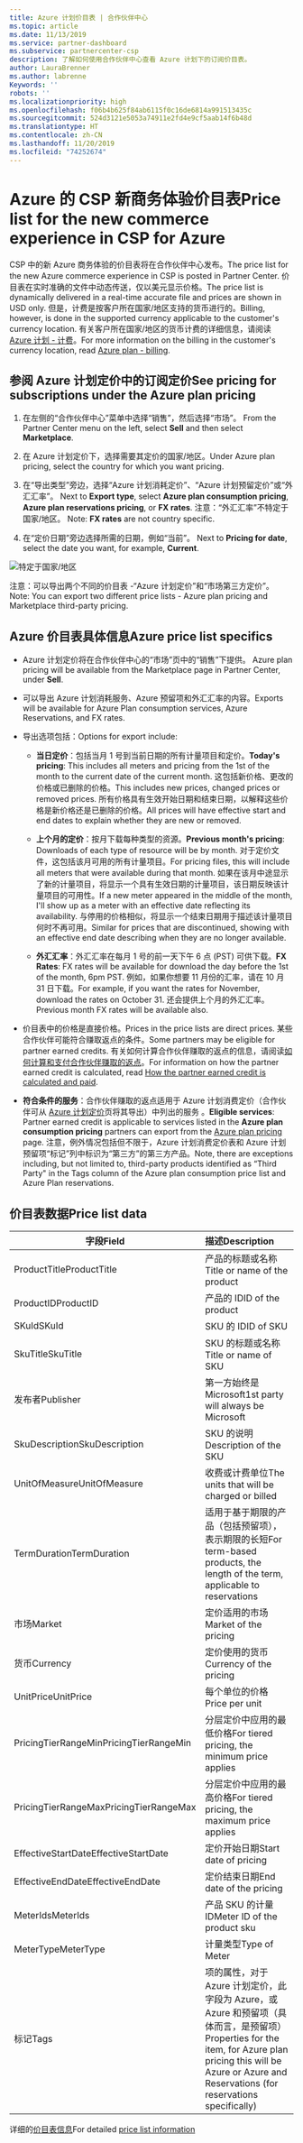 ```yaml
---
title: Azure 计划价目表 | 合作伙伴中心
ms.topic: article
ms.date: 11/13/2019
ms.service: partner-dashboard
ms.subservice: partnercenter-csp
description: 了解如何使用合作伙伴中心查看 Azure 计划下的订阅价目表。
author: LauraBrenner
ms.author: labrenne
Keywords: ''
robots: ''
ms.localizationpriority: high
ms.openlocfilehash: f06b4b625f84ab6115f0c16de6814a991513435c
ms.sourcegitcommit: 524d3121e5053a74911e2fd4e9cf5aab14f6b48d
ms.translationtype: HT
ms.contentlocale: zh-CN
ms.lasthandoff: 11/20/2019
ms.locfileid: "74252674"
---
```

# <a name="price-list-for-the-new-commerce-experience-in-csp-for-azure"></a><span data-ttu-id="6c23b-103">Azure 的 CSP 新商务体验价目表</span><span class="sxs-lookup"><span data-stu-id="6c23b-103">Price list for the new commerce experience in CSP for Azure</span></span> 

<span data-ttu-id="6c23b-104">CSP 中的新 Azure 商务体验的价目表将在合作伙伴中心发布。</span><span class="sxs-lookup"><span data-stu-id="6c23b-104">The price list for the new Azure commerce experience in CSP is posted in Partner Center.</span></span> <span data-ttu-id="6c23b-105">价目表在实时准确的文件中动态传送，仅以美元显示价格。</span><span class="sxs-lookup"><span data-stu-id="6c23b-105">The price list is dynamically delivered in a real-time accurate file and prices are shown in USD only.</span></span> <span data-ttu-id="6c23b-106">但是，计费是按客户所在国家/地区支持的货币进行的。</span><span class="sxs-lookup"><span data-stu-id="6c23b-106">Billing, however, is done in the supported currency applicable to the customer's currency location.</span></span> <span data-ttu-id="6c23b-107">有关客户所在国家/地区的货币计费的详细信息，请阅读 [Azure 计划 - 计费](azure-plan-billing.md)。</span><span class="sxs-lookup"><span data-stu-id="6c23b-107">For more information on the billing in the customer's currency location, read [Azure plan - billing](azure-plan-billing.md).</span></span>

## <a name="see-pricing-for-subscriptions-under-the-azure-plan-pricing"></a><span data-ttu-id="6c23b-108">参阅 Azure 计划定价中的订阅定价</span><span class="sxs-lookup"><span data-stu-id="6c23b-108">See pricing for subscriptions under the Azure plan pricing</span></span>

1. <span data-ttu-id="6c23b-109">在左侧的“合作伙伴中心”菜单中选择“销售”，然后选择“市场”。  </span><span class="sxs-lookup"><span data-stu-id="6c23b-109">From the Partner Center menu on the left, select **Sell** and then select **Marketplace**.</span></span>

2. <span data-ttu-id="6c23b-110">在 Azure 计划定价下，选择需要其定价的国家/地区。</span><span class="sxs-lookup"><span data-stu-id="6c23b-110">Under Azure plan pricing, select the country for which you want pricing.</span></span>

3. <span data-ttu-id="6c23b-111">在“导出类型”旁边，选择“Azure 计划消耗定价”、“Azure 计划预留定价”或“外汇汇率”。    </span><span class="sxs-lookup"><span data-stu-id="6c23b-111">Next to **Export type**, select **Azure plan consumption pricing**, **Azure plan reservations pricing**, or **FX rates**.</span></span> <span data-ttu-id="6c23b-112">注意：“外汇汇率”不特定于国家/地区。 </span><span class="sxs-lookup"><span data-stu-id="6c23b-112">Note: **FX rates** are not country specific.</span></span>

3. <span data-ttu-id="6c23b-113">在“定价日期”旁边选择所需的日期，例如“当前”。  </span><span class="sxs-lookup"><span data-stu-id="6c23b-113">Next to **Pricing for date**, select the date you want, for example, **Current**.</span></span> 


![特定于国家/地区](images/azure/pricingnew.png)

<span data-ttu-id="6c23b-115">注意：可以导出两个不同的价目表 -“Azure 计划定价”和“市场第三方定价”。</span><span class="sxs-lookup"><span data-stu-id="6c23b-115">Note: You can export two different price lists - Azure plan pricing and Marketplace third-party pricing.</span></span> 

## <a name="azure-price-list-specifics"></a><span data-ttu-id="6c23b-116">Azure 价目表具体信息</span><span class="sxs-lookup"><span data-stu-id="6c23b-116">Azure price list specifics</span></span>

- <span data-ttu-id="6c23b-117">Azure 计划定价将在合作伙伴中心的“市场”页中的“销售”下提供。 </span><span class="sxs-lookup"><span data-stu-id="6c23b-117">Azure plan pricing will be available from the Marketplace page in Partner Center, under **Sell**.</span></span>

- <span data-ttu-id="6c23b-118">可以导出 Azure 计划消耗服务、Azure 预留项和外汇汇率的内容。</span><span class="sxs-lookup"><span data-stu-id="6c23b-118">Exports will be available for Azure Plan consumption services, Azure Reservations, and FX rates.</span></span>

- <span data-ttu-id="6c23b-119">导出选项包括：</span><span class="sxs-lookup"><span data-stu-id="6c23b-119">Options for export include:</span></span>

    - <span data-ttu-id="6c23b-120">**当日定价**：包括当月 1 号到当前日期的所有计量项目和定价。</span><span class="sxs-lookup"><span data-stu-id="6c23b-120">**Today's pricing**: This includes all meters and pricing from the 1st of the month to the current date of the current month.</span></span> <span data-ttu-id="6c23b-121">这包括新价格、更改的价格或已删除的价格。</span><span class="sxs-lookup"><span data-stu-id="6c23b-121">This includes new prices, changed prices or removed prices.</span></span> <span data-ttu-id="6c23b-122">所有价格具有生效开始日期和结束日期，以解释这些价格是新价格还是已删除的价格。</span><span class="sxs-lookup"><span data-stu-id="6c23b-122">All prices will have effective start and end dates to explain whether they are new or removed.</span></span>

    - <span data-ttu-id="6c23b-123">**上个月的定价**：按月下载每种类型的资源。</span><span class="sxs-lookup"><span data-stu-id="6c23b-123">**Previous month's pricing**: Downloads of each type of resource will be by month.</span></span> <span data-ttu-id="6c23b-124">对于定价文件，这包括该月可用的所有计量项目。</span><span class="sxs-lookup"><span data-stu-id="6c23b-124">For pricing files, this will include all meters that were available during that month.</span></span> <span data-ttu-id="6c23b-125">如果在该月中途显示了新的计量项目，将显示一个具有生效日期的计量项目，该日期反映该计量项目的可用性。</span><span class="sxs-lookup"><span data-stu-id="6c23b-125">If a new meter appeared in the middle of the month, I'll show up as a meter with an effective date reflecting its availability.</span></span> <span data-ttu-id="6c23b-126">与停用的价格相似，将显示一个结束日期用于描述该计量项目何时不再可用。</span><span class="sxs-lookup"><span data-stu-id="6c23b-126">Similar for prices that are discontinued, showing with an effective end date describing when they are no longer available.</span></span>

    - <span data-ttu-id="6c23b-127">**外汇汇率**：外汇汇率在每月 1 号的前一天下午 6 点 (PST) 可供下载。</span><span class="sxs-lookup"><span data-stu-id="6c23b-127">**FX Rates**: FX rates will be available for download the day before the 1st of the month, 6pm PST.</span></span> <span data-ttu-id="6c23b-128">例如，如果你想要 11 月份的汇率，请在 10 月 31 日下载。</span><span class="sxs-lookup"><span data-stu-id="6c23b-128">For example, if you want the rates for November, download the rates on October 31.</span></span> <span data-ttu-id="6c23b-129">还会提供上个月的外汇汇率。</span><span class="sxs-lookup"><span data-stu-id="6c23b-129">Previous month FX rates will be available also.</span></span>

- <span data-ttu-id="6c23b-130">价目表中的价格是直接价格。</span><span class="sxs-lookup"><span data-stu-id="6c23b-130">Prices in the price lists are direct prices.</span></span> <span data-ttu-id="6c23b-131">某些合作伙伴可能符合赚取返点的条件。</span><span class="sxs-lookup"><span data-stu-id="6c23b-131">Some partners may be eligible for partner earned credits.</span></span> <span data-ttu-id="6c23b-132">有关如何计算合作伙伴赚取的返点的信息，请阅读[如何计算和支付合作伙伴赚取的返点](partner-earned-credit-explanation.md)。</span><span class="sxs-lookup"><span data-stu-id="6c23b-132">For information on how the partner earned credit is calculated, read [How the partner earned credit is calculated and paid](partner-earned-credit-explanation.md).</span></span>

- <span data-ttu-id="6c23b-133">**符合条件的服务**：合作伙伴赚取的返点适用于 Azure 计划消费定价（合作伙伴可从 [Azure 计划定价](https://partner.microsoft.com/commerce/sales)页将其导出）中列出的服务  。</span><span class="sxs-lookup"><span data-stu-id="6c23b-133">**Eligible services**: Partner earned credit is applicable to services listed in the **Azure plan consumption pricing** partners can export from the [Azure plan pricing](https://partner.microsoft.com/commerce/sales) page.</span></span> <span data-ttu-id="6c23b-134">注意，例外情况包括但不限于，Azure 计划消费定价表和 Azure 计划预留项“标记”列中标识为“第三方”的第三方产品。</span><span class="sxs-lookup"><span data-stu-id="6c23b-134">Note, there are exceptions including, but not limited to, third-party products identified as “Third Party" in  the Tags column of the Azure plan consumption price list and Azure Plan reservations.</span></span>

## <a name="price-list-data"></a><span data-ttu-id="6c23b-135">价目表数据</span><span class="sxs-lookup"><span data-stu-id="6c23b-135">Price list data</span></span>

|<span data-ttu-id="6c23b-136">**字段**</span><span class="sxs-lookup"><span data-stu-id="6c23b-136">**Field**</span></span>   |<span data-ttu-id="6c23b-137">**描述**</span><span class="sxs-lookup"><span data-stu-id="6c23b-137">**Description**</span></span>   |
|--------------------------|:---------------------------|
|<span data-ttu-id="6c23b-138">ProductTitle</span><span class="sxs-lookup"><span data-stu-id="6c23b-138">ProductTitle</span></span>  |<span data-ttu-id="6c23b-139">产品的标题或名称</span><span class="sxs-lookup"><span data-stu-id="6c23b-139">Title or  name of the product</span></span>|
|<span data-ttu-id="6c23b-140">ProductID</span><span class="sxs-lookup"><span data-stu-id="6c23b-140">ProductID</span></span>   |<span data-ttu-id="6c23b-141">产品的 ID</span><span class="sxs-lookup"><span data-stu-id="6c23b-141">ID of the product</span></span>|
|<span data-ttu-id="6c23b-142">SKuId</span><span class="sxs-lookup"><span data-stu-id="6c23b-142">SKuId</span></span>|<span data-ttu-id="6c23b-143">SKU 的 ID</span><span class="sxs-lookup"><span data-stu-id="6c23b-143">ID of SKU</span></span>|
|<span data-ttu-id="6c23b-144">SkuTitle</span><span class="sxs-lookup"><span data-stu-id="6c23b-144">SkuTitle</span></span>|<span data-ttu-id="6c23b-145">SKU 的标题或名称</span><span class="sxs-lookup"><span data-stu-id="6c23b-145">Title or name of SKU</span></span>|
|<span data-ttu-id="6c23b-146">发布者</span><span class="sxs-lookup"><span data-stu-id="6c23b-146">Publisher</span></span>|<span data-ttu-id="6c23b-147">第一方始终是 Microsoft</span><span class="sxs-lookup"><span data-stu-id="6c23b-147">1st party will always be Microsoft</span></span>|
|<span data-ttu-id="6c23b-148">SkuDescription</span><span class="sxs-lookup"><span data-stu-id="6c23b-148">SkuDescription</span></span>|<span data-ttu-id="6c23b-149">SKU 的说明</span><span class="sxs-lookup"><span data-stu-id="6c23b-149">Description of the SKU</span></span>|
|<span data-ttu-id="6c23b-150">UnitOfMeasure</span><span class="sxs-lookup"><span data-stu-id="6c23b-150">UnitOfMeasure</span></span>|<span data-ttu-id="6c23b-151">收费或计费单位</span><span class="sxs-lookup"><span data-stu-id="6c23b-151">The units that will be charged or billed</span></span>|
|<span data-ttu-id="6c23b-152">TermDuration</span><span class="sxs-lookup"><span data-stu-id="6c23b-152">TermDuration</span></span>|<span data-ttu-id="6c23b-153">适用于基于期限的产品（包括预留项），表示期限的长短</span><span class="sxs-lookup"><span data-stu-id="6c23b-153">For term-based products, the length of the term, applicable to reservations</span></span>|
|<span data-ttu-id="6c23b-154">市场</span><span class="sxs-lookup"><span data-stu-id="6c23b-154">Market</span></span>|<span data-ttu-id="6c23b-155">定价适用的市场</span><span class="sxs-lookup"><span data-stu-id="6c23b-155">Market of the pricing</span></span>|
|<span data-ttu-id="6c23b-156">货币</span><span class="sxs-lookup"><span data-stu-id="6c23b-156">Currency</span></span>|<span data-ttu-id="6c23b-157">定价使用的货币</span><span class="sxs-lookup"><span data-stu-id="6c23b-157">Currency of the pricing</span></span>|
|<span data-ttu-id="6c23b-158">UnitPrice</span><span class="sxs-lookup"><span data-stu-id="6c23b-158">UnitPrice</span></span>|<span data-ttu-id="6c23b-159">每个单位的价格</span><span class="sxs-lookup"><span data-stu-id="6c23b-159">Price per unit</span></span>|
|<span data-ttu-id="6c23b-160">PricingTierRangeMin</span><span class="sxs-lookup"><span data-stu-id="6c23b-160">PricingTierRangeMin</span></span>|<span data-ttu-id="6c23b-161">分层定价中应用的最低价格</span><span class="sxs-lookup"><span data-stu-id="6c23b-161">For tiered pricing, the minimum price applies</span></span>|
|<span data-ttu-id="6c23b-162">PricingTierRangeMax</span><span class="sxs-lookup"><span data-stu-id="6c23b-162">PricingTierRangeMax</span></span>|<span data-ttu-id="6c23b-163">分层定价中应用的最高价格</span><span class="sxs-lookup"><span data-stu-id="6c23b-163">For tiered pricing, the maximum price applies</span></span>|
|<span data-ttu-id="6c23b-164">EffectiveStartDate</span><span class="sxs-lookup"><span data-stu-id="6c23b-164">EffectiveStartDate</span></span>|<span data-ttu-id="6c23b-165">定价开始日期</span><span class="sxs-lookup"><span data-stu-id="6c23b-165">Start date of pricing</span></span>|
|<span data-ttu-id="6c23b-166">EffectiveEndDate</span><span class="sxs-lookup"><span data-stu-id="6c23b-166">EffectiveEndDate</span></span>|<span data-ttu-id="6c23b-167">定价结束日期</span><span class="sxs-lookup"><span data-stu-id="6c23b-167">End date of the pricing</span></span>|
|<span data-ttu-id="6c23b-168">MeterIds</span><span class="sxs-lookup"><span data-stu-id="6c23b-168">MeterIds</span></span>|<span data-ttu-id="6c23b-169">产品 SKU 的计量 ID</span><span class="sxs-lookup"><span data-stu-id="6c23b-169">Meter ID of the product sku</span></span>|
|<span data-ttu-id="6c23b-170">MeterType</span><span class="sxs-lookup"><span data-stu-id="6c23b-170">MeterType</span></span>|<span data-ttu-id="6c23b-171">计量类型</span><span class="sxs-lookup"><span data-stu-id="6c23b-171">Type of Meter</span></span>|
|<span data-ttu-id="6c23b-172">标记</span><span class="sxs-lookup"><span data-stu-id="6c23b-172">Tags</span></span>|<span data-ttu-id="6c23b-173">项的属性，对于 Azure 计划定价，此字段为 Azure，或 Azure 和预留项（具体而言，是预留项）</span><span class="sxs-lookup"><span data-stu-id="6c23b-173">Properties for the item, for Azure plan pricing this will be Azure or Azure and Reservations (for reservations specifically)</span></span>|

<span data-ttu-id="6c23b-174">详细的[价目表信息](https://partner.microsoft.com/commerce/sales?type=Any&category=Any)</span><span class="sxs-lookup"><span data-stu-id="6c23b-174">For detailed [price list information](https://partner.microsoft.com/commerce/sales?type=Any&category=Any)</span></span>  
